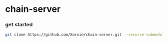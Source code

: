 # chain-server

### get started
``` bash
git clone https://github.com/Xarvie/chain-server.git --recurse-submodules
```
